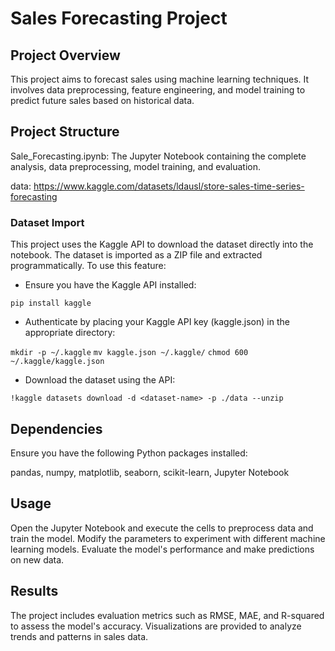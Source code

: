 # Sales Forecasting Project

## Project Overview
This project aims to forecast sales using machine learning techniques. It involves data preprocessing, feature engineering, and model training to predict future sales based on historical data.

## Project Structure
Sale_Forecasting.ipynb: The Jupyter Notebook containing the complete analysis, data preprocessing, model training, and evaluation.

data: https://www.kaggle.com/datasets/ldausl/store-sales-time-series-forecasting

### Dataset Import

This project uses the Kaggle API to download the dataset directly into the notebook. The dataset is imported as a ZIP file and extracted programmatically. To use this feature:

* Ensure you have the Kaggle API installed:

`pip install kaggle`

* Authenticate by placing your Kaggle API key (kaggle.json) in the appropriate directory:

`mkdir -p ~/.kaggle`
`mv kaggle.json ~/.kaggle/`
`chmod 600 ~/.kaggle/kaggle.json`

* Download the dataset using the API:

`!kaggle datasets download -d <dataset-name> -p ./data --unzip`


## Dependencies
Ensure you have the following Python packages installed:

pandas,
numpy,
matplotlib,
seaborn,
scikit-learn,
Jupyter Notebook

## Usage
Open the Jupyter Notebook and execute the cells to preprocess data and train the model.
Modify the parameters to experiment with different machine learning models.
Evaluate the model's performance and make predictions on new data.

## Results
The project includes evaluation metrics such as RMSE, MAE, and R-squared to assess the model's accuracy. Visualizations are provided to analyze trends and patterns in sales data.
